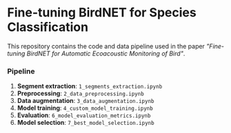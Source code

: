 # Fine-tuning BirdNET for Species Classification

This repository contains the code and data pipeline used in the paper _"Fine-tuning BirdNET for Automatic Ecoacoustic Monitoring of Bird"_.

### Pipeline
1. **Segment extraction**: `1_segments_extraction.ipynb`
2. **Preprocessing**: `2_data_preprocessing.ipynb`
3. **Data augmentation**: `3_data_augmentation.ipynb`
4. **Model training**: `4_custom_model_training.ipynb`
5. **Evaluation**: `6_model_evaluation_metrics.ipynb`
6. **Model selection**: `7_best_model_selection.ipynb`

